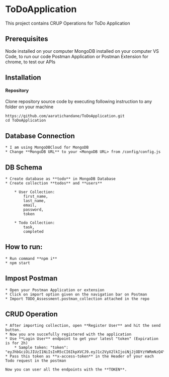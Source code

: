 # ToDoApplication
This project contains CRUP Operations for ToDo Application

## Prerequisites
Node installed on your computer
MongoDB installed on your computer
VS Code, to run our code
Postman Application or Postman Extension for chrome, to test our APIs 

## Installation
#### Repository
Clone repository source code by executing following instruction to any folder on your machine
```
https://github.com/aaratichandane/ToDoApplication.git
cd ToDoApplication

```

## Database Connection

    * I am using MongoDBCloud for MongoDB
    * Change **MongoDB URL** to your <MongoDB URL> from /config/config.js 

## DB Schema

    * Create database as **todo** in MongoDB Database
    * Create collection **todos** and **users**
        
        * User Collection:
            first_name,
            last_name,
            email,
            password,
            token
        
        * Todo Collection:
            task,
            completed

    

## How to run:
    * Run command **npm i**
    * npm start

## Impost Postman

    * Open your Postman Application or extension
    * Click on import option given on the navigation bar on Postman
    * Import TODO_Assessment.postman_collection attached in the repo

## CRUD Operation

    * After importing collection, open **Register User** and hit the send button.
    * Now you are succefully registered with the application
    * Use **Login User** endpoint to get your latest "token" (Expiration is for 2h)
        * Sample token: "token": "eyJhbGciOiJIUzI1NiIsInR5cCI6IkpXVCJ9.eyJ1c2VyX2lkIjoiNjJjODYzYWRmNzQ4YTQxMGM0ODI0Y2IwIiwiZW1haWwiOiJhcnRpY2hhbmRhbmVAeWFob28uY29tIiwiaWF0IjoxNjU3Mjk5ODg1LCJleHAiOjE2NTczMDcwODV9.BB3YnP8lJfRCQBpubrnjKdliicMGrXtoB9K80_gy9pQ"
    * Pass this token as **x-access-token** in the Header of your each Todo request in the postman
    
    Now you can user all the endpoints with the **TOKEN**.




